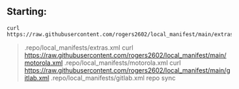 

Starting:
---------
    curl https://raw.githubusercontent.com/rogers2602/local_manifest/main/extras.xml
> .repo/local_manifests/extras.xml
    curl https://raw.githubusercontent.com/rogers2602/local_manifest/main/motorola.xml
> .repo/local_manifests/motorola.xml
    curl https://raw.githubusercontent.com/rogers2602/local_manifest/main/gitlab.xml
> .repo/local_manifests/gitlab.xml
    repo sync

